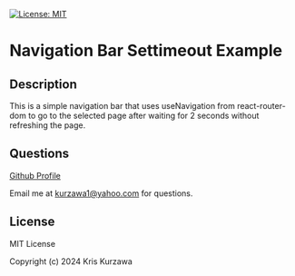[![License: MIT](https://img.shields.io/badge/License-MIT-yellow.svg)](https://opensource.org/licenses/MIT)
# Navigation Bar Settimeout Example

## Description
This is a simple navigation bar that uses useNavigation from react-router-dom to go to the selected page after waiting for 2 seconds without refreshing the page.  

## Questions

[Github Profile](https://github.com/KKurzawa)

Email me at kurzawa1@yahoo.com for questions.

## License

MIT License

Copyright (c) 2024 Kris Kurzawa

